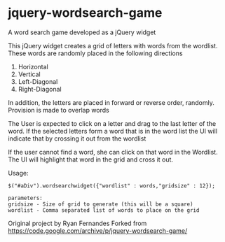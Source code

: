 # jquery-wordsearch-game
 A word search game developed as a jQuery widget


This jQuery widget creates a grid of letters with words from the wordlist.
These words are randomly placed in the following directions
1. Horizontal
1. Vertical 
1. Left-Diagonal
1. Right-Diagonal

In addition, the letters are placed in forward or reverse order, randomly.
Provision is made to overlap words

The User is expected to click on a letter and drag to the last letter of the word. If the selected letters form a word that is in the word list the UI will indicate that by crossing it out from the wordlist

If the user cannot find a word, she can click on that word in the Wordlist. The UI will highlight that word in the grid and cross it out.

Usage:
```
$("#aDiv").wordsearchwidget({"wordlist" : words,"gridsize" : 12});

parameters:
gridsize - Size of grid to generate (this will be a square)
wordlist - Comma separated list of words to place on the grid
```

Original project by Ryan Fernandes
Forked from https://code.google.com/archive/p/jquery-wordsearch-game/
